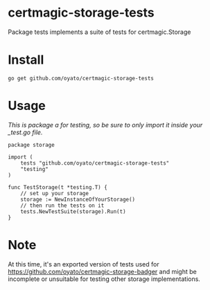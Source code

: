 # certmagic-storage-tests

Package tests implements a suite of tests for certmagic.Storage

# Install

    go get github.com/oyato/certmagic-storage-tests

# Usage

_This is package a for testing, so be sure to only import it inside your \_test.go file._

    package storage

    import (
    	tests "github.com/oyato/certmagic-storage-tests"
    	"testing"
    )

    func TestStorage(t *testing.T) {
    	// set up your storage
    	storage := NewInstanceOfYourStorage()
    	// then run the tests on it
    	tests.NewTestSuite(storage).Run(t)
    }

# Note

At this time, it's an exported version of tests used for https://github.com/oyato/certmagic-storage-badger and might be incomplete or unsuitable for testing other storage implementations.
